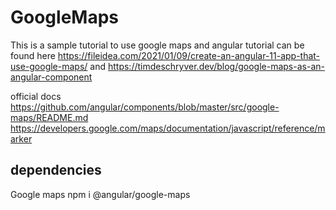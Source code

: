 # GoogleMaps
This is a sample tutorial to use google maps and angular
tutorial can be found here
https://fileidea.com/2021/01/09/create-an-angular-11-app-that-use-google-maps/
and
https://timdeschryver.dev/blog/google-maps-as-an-angular-component

official docs
https://github.com/angular/components/blob/master/src/google-maps/README.md
https://developers.google.com/maps/documentation/javascript/reference/marker




## dependencies
Google maps
npm i @angular/google-maps


